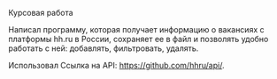 Курсовая работа

Написал программу, которая получает информацию о вакансиях с платформы hh.ru в России, сохраняет ее в файл и позволять удобно работать с ней: добавлять, фильтровать, удалять.


Использовал Ссылка на API: https://github.com/hhru/api/.